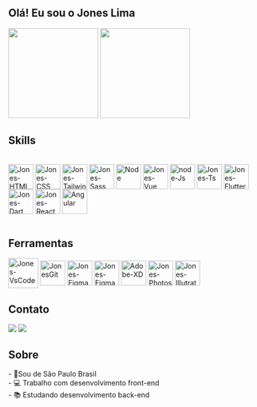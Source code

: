 ## Olá! Eu sou o Jones Lima
<div>
  <img height="180em" src="https://github-readme-stats.vercel.app/api?username=jonesrasta&show_icons=true&theme=dark"/>
  <img height="180em" src="https://github-readme-stats.vercel.app/api/top-langs/?username=jonesrasta&layout-compact&langs_count-16&theme=dark"/>
</div>

 ## Skills
  <div style="display: inline_block"><br>
  <img align="center" alt="Jones-HTML" height="50" width="50"src="https://github.com/user-attachments/assets/38b477d9-f319-43f6-a36d-80ec71e08fc8">
  <img align="center" alt="Jones-CSS" height="50" width="50" src="https://github.com/user-attachments/assets/579077d0-c60f-495a-a46f-f59a4049d62f">
  <img align="center" alt="Jones-Tailwind" height="50" width="50" src="https://github.com/user-attachments/assets/fce493bb-6311-4e64-89d6-a25c13dcaf39">
  <img align="center" alt="Jones-Sass" height="50" width="50" src="https://github.com/user-attachments/assets/080e36b3-ae58-41fb-adfd-2bfca5d071cd" >    
  <img align="center" alt="Node" height="50" width="50" src="https://github.com/user-attachments/assets/f03efb08-3c56-4580-b503-9ab92ea9a1e6">      
  <img align="center" alt="Jones-Vue" height="50" width="50" src="https://github.com/user-attachments/assets/503fa5c5-c488-4798-895a-1c935361fec2">    
  <img align="center" alt="node-Js" height="50" width="50" src="https://github.com/user-attachments/assets/876139cc-7530-4d60-960a-b949522ebab8">
  <img align="center" alt="Jones-Ts" height="50" width="50" src="https://github.com/user-attachments/assets/c727ac2d-b402-4777-a746-7e759b3b7876">      
  <img align="center" alt="Jones-Flutter" height="50" width="50" src= "https://github.com/user-attachments/assets/0c564130-92fb-4f58-ac19-fe01d0a9e3f5">
  <img align="center" alt="Jones-Dart" height="50" width="50" src= "https://github.com/user-attachments/assets/1e6897a7-8e41-4a79-ac1a-5ec79efc773a">
  <img align="center" alt="Jones-React" height="50" width="50" src="https://github.com/user-attachments/assets/77b71880-36c6-4e43-9d96-08fd28e6e1f4">
  <img align="center" alt="Angular" height="50" width="50" src="https://github.com/user-attachments/assets/d0898154-6d63-4559-aad8-e35f8f443b59">
  </div><br>
  
 ## Ferramentas 
 <div>       
 <img align="center" alt="Jones-VsCode" height="60" width="60" src="https://github.com/user-attachments/assets/e0bf4b5d-834a-4ff5-afb9-5fe375180c33">
 <img align="center" alt="JonesGit" height="50" width="50" src="https://github.com/user-attachments/assets/bd5cfca4-c6d4-4970-bcd9-089bac80f442">
 <img align="center" alt="Jones-Figma" height="50" width="50" src="https://github.com/user-attachments/assets/ad3ce20c-a981-4a0e-89d7-0bb1a2fa20aa" >
 <img align="center" alt="Jones-Figma" height="50" width="50" src="https://github.com/user-attachments/assets/746d18d9-2acb-463a-87db-37a133fde980" >
 <img align="center" alt="Adobe-XD" height="50" width="50" src="https://github.com/user-attachments/assets/a6644e71-a298-48ad-88a5-a274b2451bcf">
 <img align="center" alt="Jones-Photoshop" height="50" width="50" src="https://github.com/user-attachments/assets/5e10ce81-6c53-4c9c-90d8-faa922246b1d">
 <img align="center" alt="Jones-Illutrator" height="50" width="50" src="https://github.com/user-attachments/assets/e8ac399b-a4f6-4fd0-b05a-9fee2d1337ff">
          
          
          
                      
 </div>

## Contato
<div> 
<a href="https://www.linkedin.com/in/joneslima/" target="_blank"><img src="https://img.shields.io/badge/LinkedIn-0077B5?style=for-the-badge&logo=linkedin&logoColor=white" target="_blank"></a> 
<a href="mailto:jonesrasta@gmail.com"><img src="https://img.shields.io/badge/Gmail-D14836?style=for-the-badge&logo=gmail&logoColor=white" target="_blank"></a>  
</div>

## Sobre 
<div>
- 📍Sou de São Paulo Brasil<br>
- 💻 Trabalho com desenvolvimento front-end <br>
- 📚 Estudando desenvolvimento back-end </div><br>



